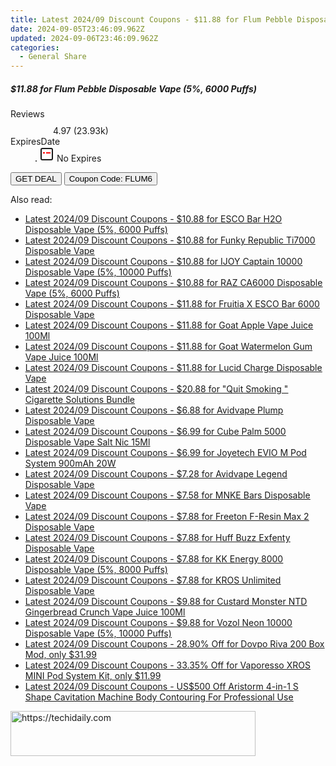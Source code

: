 ```yaml
---
title: Latest 2024/09 Discount Coupons - $11.88 for Flum Pebble Disposable Vape (5%%, 6000 Puffs)
date: 2024-09-05T23:46:09.962Z
updated: 2024-09-06T23:46:09.962Z
categories:
  - General Share
---
```



<div class="max-w-4xl mx-auto grid grid-cols-1 lg:max-w-5xl lg:gap-x-20 lg:grid-cols-2">
  <div class="relative p-3 col-start-1 row-start-1 flex flex-col-reverse rounded-lg bg-gradient-to-t from-black/75 via-black/0 sm:bg-none sm:row-start-2 sm:p-0 lg:row-start-1">
    <h5 class="mt-1 text-lg font-semibold text-white sm:text-slate-900 md:text-2xl dark:sm:text-white">$11.88 for Flum Pebble Disposable Vape (5%, 6000 Puffs)</h5>
  </div>
  
  <div class="col-start-1 col-end-3 row-start-1 grid gap-4 sm:mb-6 sm:grid-cols-4 lg:col-start-2 lg:row-span-6 lg:row-end-6 lg:mb-0 lg:gap-6">
    
  </div>
  <dl class="row-start-2 mt-4 flex items-center text-xs font-medium sm:row-start-3 sm:mt-1 md:mt-2.5 lg:row-start-2">
    <dt class="sr-only">Reviews</dt>
    <dd class="flex items-center text-indigo-600 dark:text-indigo-400">
      <svg width="24" height="24" fill="none" aria-hidden="true" class="mr-1 stroke-current dark:stroke-indigo-500">
        <path d="m12 5 2 5h5l-4 4 2.103 5L12 16l-5.103 3L9 14l-4-4h5l2-5Z" stroke-width="2" stroke-linecap="round" stroke-linejoin="round" />
      </svg>
      <span>4.97 <span class="font-normal text-slate-400">(23.93k)</span></span>
    </dd>
    <dt class="sr-only">ExpiresDate</dt>
    <dd class="flex items-center">
      <svg width="2" height="2" aria-hidden="true" fill="currentColor" class="mx-3 text-slate-300">
        <circle cx="1" cy="1" r="1" />
      </svg>
      <svg width="24" height="24" viewBox="0 0 24 24" fill="none" stroke="currentColor" stroke-width="2">
        <rect x="3" y="3" width="18" height="18" rx="2" fill="#fff" />
        <path d="M6 10L18 10" stroke="red" stroke-width="2" fill="none" />
        <path d="M10 6L10 18" stroke="#fff" stroke-width="2" fill="none" />
      </svg>
      No Expires    </dd>
  </dl>
  <div class="col-start-1 row-start-3 mt-4 self-center sm:col-start-2 sm:row-span-2 sm:row-start-2 sm:mt-0 lg:col-start-1 lg:row-start-3 lg:row-end-4 lg:mt-6">
    <button type="button" onClick="javascript:window.open(decodeURIComponent('https%3A%2F%2Fwww.shareasale.com%2Fu.cfm%3Fd%3D1100573%26m%3D59344%26u%3D4338022'), '_blank');void(0);" class="rounded-lg bg-red-600 px-3 py-2 text-sm font-medium leading-6 text-white">GET DEAL</button>
    <button type="button" onClick="javascript:window.open(decodeURIComponent('https%3A%2F%2Fwww.shareasale.com%2Fu.cfm%3Fd%3D1100573%26m%3D59344%26u%3D4338022'), '_blank');void(0);" class="border-dashed border-2 border-indigo-600 bg-green-100 text-sm leading-6 font-medium py-2 px-3 rounded-lg">Coupon Code: FLUM6</button>
  </div>
  <p class="col-start-1 mt-4 text-sm leading-6 sm:col-span-2 lg:col-span-1 lg:row-start-4 lg:mt-6 dark:text-slate-400">
     
  </p>
</div>
<span class="atpl-alsoreadstyle">Also read:</span>
<div><ul>
<li><a href="https://coupons.techidaily.com/coupon-1081578-share-59344-sale/"><u>Latest 2024/09 Discount Coupons - $10.88 for ESCO Bar H2O Disposable Vape (5%, 6000 Puffs)</u></a></li>
<li><a href="https://coupons.techidaily.com/coupon-1083760-share-59344-sale/"><u>Latest 2024/09 Discount Coupons - $10.88 for Funky Republic Ti7000 Disposable Vape</u></a></li>
<li><a href="https://coupons.techidaily.com/coupon-1084491-share-59344-sale/"><u>Latest 2024/09 Discount Coupons - $10.88 for IJOY Captain 10000 Disposable Vape (5%, 10000 Puffs)</u></a></li>
<li><a href="https://coupons.techidaily.com/coupon-1083758-share-59344-sale/"><u>Latest 2024/09 Discount Coupons - $10.88 for RAZ CA6000 Disposable Vape (5%, 6000 Puffs)</u></a></li>
<li><a href="https://coupons.techidaily.com/coupon-1083528-share-59344-sale/"><u>Latest 2024/09 Discount Coupons - $11.88 for Fruitia X ESCO Bar 6000 Disposable Vape</u></a></li>
<li><a href="https://coupons.techidaily.com/coupon-1082237-share-59344-sale/"><u>Latest 2024/09 Discount Coupons - $11.88 for Goat Apple Vape Juice 100Ml</u></a></li>
<li><a href="https://coupons.techidaily.com/coupon-1082233-share-59344-sale/"><u>Latest 2024/09 Discount Coupons - $11.88 for Goat Watermelon Gum Vape Juice 100Ml</u></a></li>
<li><a href="https://coupons.techidaily.com/coupon-1083761-share-59344-sale/"><u>Latest 2024/09 Discount Coupons - $11.88 for Lucid Charge Disposable Vape</u></a></li>
<li><a href="https://coupons.techidaily.com/coupon-1083762-share-59344-sale/"><u>Latest 2024/09 Discount Coupons - $20.88 for "Quit Smoking " Cigarette Solutions Bundle</u></a></li>
<li><a href="https://coupons.techidaily.com/coupon-1083526-share-59344-sale/"><u>Latest 2024/09 Discount Coupons - $6.88 for Avidvape Plump Disposable Vape</u></a></li>
<li><a href="https://coupons.techidaily.com/coupon-1083258-share-90958-sale/"><u>Latest 2024/09 Discount Coupons - $6.99 for Cube Palm 5000 Disposable Vape Salt Nic 15Ml</u></a></li>
<li><a href="https://coupons.techidaily.com/coupon-1081711-share-90958-sale/"><u>Latest 2024/09 Discount Coupons - $6.99 for Joyetech EVIO M Pod System 900mAh 20W</u></a></li>
<li><a href="https://coupons.techidaily.com/coupon-1083529-share-59344-sale/"><u>Latest 2024/09 Discount Coupons - $7.28 for Avidvape Legend Disposable Vape</u></a></li>
<li><a href="https://coupons.techidaily.com/coupon-1083527-share-59344-sale/"><u>Latest 2024/09 Discount Coupons - $7.58 for MNKE Bars Disposable Vape</u></a></li>
<li><a href="https://coupons.techidaily.com/coupon-1081572-share-59344-sale/"><u>Latest 2024/09 Discount Coupons - $7.88 for Freeton F-Resin Max 2 Disposable Vape</u></a></li>
<li><a href="https://coupons.techidaily.com/coupon-1083530-share-59344-sale/"><u>Latest 2024/09 Discount Coupons - $7.88 for Huff Buzz Exfenty Disposable Vape</u></a></li>
<li><a href="https://coupons.techidaily.com/coupon-1083766-share-59344-sale/"><u>Latest 2024/09 Discount Coupons - $7.88 for KK Energy 8000 Disposable Vape (5%, 8000 Puffs)</u></a></li>
<li><a href="https://coupons.techidaily.com/coupon-1083757-share-59344-sale/"><u>Latest 2024/09 Discount Coupons - $7.88 for KROS Unlimited Disposable Vape</u></a></li>
<li><a href="https://coupons.techidaily.com/coupon-1082231-share-59344-sale/"><u>Latest 2024/09 Discount Coupons - $9.88 for Custard Monster NTD Gingerbread Crunch Vape Juice 100Ml</u></a></li>
<li><a href="https://coupons.techidaily.com/coupon-1082226-share-59344-sale/"><u>Latest 2024/09 Discount Coupons - $9.88 for Vozol Neon 10000 Disposable Vape (5%, 10000 Puffs)</u></a></li>
<li><a href="https://coupons.techidaily.com/coupon-854798-share-90958-sale/"><u>Latest 2024/09 Discount Coupons - 28.90% Off for Dovpo Riva 200 Box Mod, only $31.99</u></a></li>
<li><a href="https://coupons.techidaily.com/coupon-823580-share-90958-sale/"><u>Latest 2024/09 Discount Coupons - 33.35% Off for Vaporesso XROS MINI Pod System Kit, only $11.99</u></a></li>
<li><a href="https://coupons.techidaily.com/coupon-1084041-share-113233-sale/"><u>Latest 2024/09 Discount Coupons - US$500 Off Aristorm 4-in-1 S Shape Cavitation Machine Body Contouring For Professional Use</u></a></li>
</ul></div>

<ins class="adsbygoogle"
      style="display:block"
      data-ad-client="ca-pub-7571918770474297"
      data-ad-slot="8358498916"
      data-ad-format="auto"
      data-full-width-responsive="true"></ins>
<!-- affiliate ads begin -->
<a href="https://aligracehair.sjv.io/c/5597632/2115935/19272" target="_top" id="2115935">
  <img src="//a.impactradius-go.com/display-ad/19272-2115935" border="0" alt="https://techidaily.com" width="392" height="72"/>
</a>
<img height="0" width="0" src="https://aligracehair.sjv.io/i/5597632/2115935/19272" style="position:absolute;visibility:hidden;" border="0" />
<!-- affiliate ads end -->